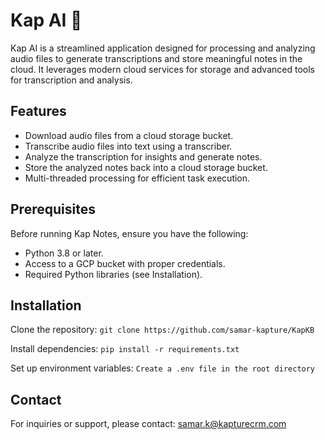 # Kap AI 📝

Kap AI is a streamlined application designed for processing and analyzing audio files to generate transcriptions and store meaningful notes in the cloud. It leverages modern cloud services for storage and advanced tools for transcription and analysis.

## Features
- Download audio files from a cloud storage bucket.
- Transcribe audio files into text using a transcriber.
- Analyze the transcription for insights and generate notes.
- Store the analyzed notes back into a cloud storage bucket.
- Multi-threaded processing for efficient task execution.

## Prerequisites
Before running Kap Notes, ensure you have the following:
- Python 3.8 or later.
- Access to a GCP bucket with proper credentials.
- Required Python libraries (see Installation).

## Installation

Clone the repository:
   `git clone https://github.com/samar-kapture/KapKB`

Install dependencies:
   `pip install -r requirements.txt`

Set up environment variables:
`Create a .env file in the root directory`

## Contact

For inquiries or support, please contact: samar.k@kapturecrm.com
